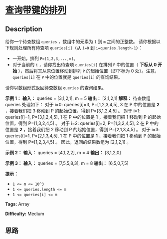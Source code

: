 # [查询带键的排列][title]

## Description

给你一个待查数组 `queries` ，数组中的元素为 `1` 到 `m` 之间的正整数。 请你根据以下规则处理所有待查项 `queries[i]`（从
`i=0` 到 `i=queries.length-1`）：

  * 一开始，排列 `P=[1,2,3,...,m]`。
  * 对于当前的 `i` ，请你找出待查项 `queries[i]` 在排列 `P` 中的位置（ **下标从 0 开始** ），然后将其从原位置移动到排列 `P` 的起始位置（即下标为 0 处）。注意， `queries[i]` 在 `P` 中的位置就是 `queries[i]` 的查询结果。

请你以数组形式返回待查数组  `queries` 的查询结果。



**示例 1：**
            **输入：** queries = [3,1,2,1], m = 5    **输出：** [2,1,2,1]     **解释：** 待查数组 queries 处理如下：    对于 i=0: queries[i]=3, P=[1,2,3,4,5], 3 在 P 中的位置是 **2** ，接着我们把 3 移动到 P 的起始位置，得到 P=[3,1,2,4,5] 。    对于 i=1: queries[i]=1, P=[3,1,2,4,5], 1 在 P 中的位置是 **1** ，接着我们把 1 移动到 P 的起始位置，得到 P=[1,3,2,4,5] 。     对于 i=2: queries[i]=2, P=[1,3,2,4,5], 2 在 P 中的位置是 **2** ，接着我们把 2 移动到 P 的起始位置，得到 P=[2,1,3,4,5] 。    对于 i=3: queries[i]=1, P=[2,1,3,4,5], 1 在 P 中的位置是 **1** ，接着我们把 1 移动到 P 的起始位置，得到 P=[1,2,3,4,5] 。     因此，返回的结果数组为 [2,1,2,1] 。      

**示例 2：**
            **输入：** queries = [4,1,2,2], m = 4    **输出：** [3,1,2,0]    

**示例 3：**
            **输入：** queries = [7,5,5,8,3], m = 8    **输出：** [6,5,0,7,5]    



**提示：**

  * `1 <= m <= 10^3`
  * `1 <= queries.length <= m`
  * `1 <= queries[i] <= m`


**Tags:** Array

**Difficulty:** Medium

## 思路

[title]: https://leetcode-cn.com/problems/queries-on-a-permutation-with-key
